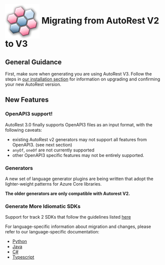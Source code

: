 # <img align="center" src="../images/logo.png"> Migrating from AutoRest V2 to V3

## General Guidance

First, make sure when generating you are using AutoRest V3. Follow the steps in [our installation section][install] for information on upgrading and confirming your new AutoRest version.

## New Features

### OpenAPI3 support!

AutoRest 3.0 finally supports OpenAPI3 files as an input format, with the following caveats:

- existing AutoRest v2 generators may not support all features from OpenAPI3. (see next section)
- `anyOf`, `oneOf` are not currently supported
- other OpenAPI3 specific features may not be entirely supported.

### Generators

A new set of language generator plugins are being written that adopt the lighter-weight patterns for Azure Core libraries.<br>

**The older generators are only compatible with Autorest V2.**

### Generate More Idiomatic SDKs

Support for track 2 SDKs that follow the guidelines listed [here][guidelines]

For language-specific information about migration and changes, please refer to our language-specific documentation:

- [Python][python]
- [Java][java]
- [C#][csharp]
- [Typescript][typescript]

<!-- LINKS -->

[install]: https://github.com/Azure/autorest/blob/main/docs/install/readme.md
[language_flags]: https://github.com/Azure/autorest/blob/main/docs/generate/readme.md#language-flags
[guidelines]: https://azure.github.io/azure-sdk/general_introduction.html
[python]: https://github.com/Azure/autorest.python/tree/autorestv3/docs/migrate/readme.md
[java]: https://github.com/Azure/autorest.java/blob/main/docs/migrate/readme.md
[csharp]: https://github.com/Azure/autorest.csharp/tree/feature/v3/docs/migrate/readme.md
[typescript]: https://github.com/Azure/autorest.typescript/tree/v6/docs/migrate/readme.md
